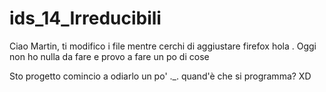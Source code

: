 ids_14_Irreducibili
===================

Ciao Martin, ti modifico i file mentre cerchi di aggiustare firefox
hola . Oggi non ho nulla da fare e provo a fare un po di cose

Sto progetto comincio a odiarlo un po' ._. quand'è che si programma? XD
